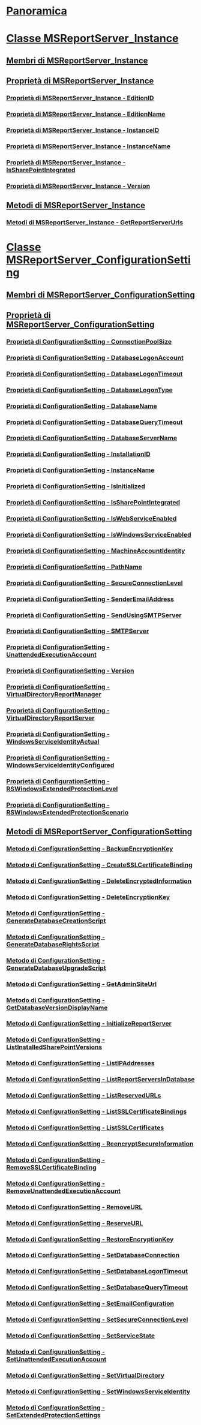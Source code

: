 # [Panoramica](reporting-services-wmi-provider-library-reference-ssrs.md)  
# [Classe MSReportServer_Instance](msreportserver-instance-class.md)  
## [Membri di MSReportServer_Instance](msreportserver-instance-members.md)  
## [Proprietà di MSReportServer_Instance](msreportserver-instance-properties.md)  
### [Proprietà di MSReportServer_Instance - EditionID](msreportserver-instance-properties-editionid.md)  
### [Proprietà di MSReportServer_Instance - EditionName](msreportserver-instance-properties-editionname.md)  
### [Proprietà di MSReportServer_Instance - InstanceID](msreportserver-instance-properties-instanceid.md)  
### [Proprietà di MSReportServer_Instance - InstanceName](msreportserver-instance-properties-instancename.md)  
### [Proprietà di MSReportServer_Instance - IsSharePointIntegrated](msreportserver-instance-properties-issharepointintegrated.md)  
### [Proprietà di MSReportServer_Instance - Version](msreportserver-instance-properties-version.md)  
## [Metodi di MSReportServer_Instance](msreportserver-instance-methods.md)  
### [Metodi di MSReportServer_Instance - GetReportServerUrls](msreportserver-instance-methods-getreportserverurls.md)  
# [Classe MSReportServer_ConfigurationSetting](msreportserver-configurationsetting-class.md)  
## [Membri di MSReportServer_ConfigurationSetting](msreportserver-configurationsetting-members.md)  
## [Proprietà di MSReportServer_ConfigurationSetting](msreportserver-configurationsetting-properties.md)  
### [Proprietà di ConfigurationSetting - ConnectionPoolSize](configurationsetting-property-connectionpoolsize.md)  
### [Proprietà di ConfigurationSetting - DatabaseLogonAccount](configurationsetting-property-databaselogonaccount.md)  
### [Proprietà di ConfigurationSetting - DatabaseLogonTimeout](configurationsetting-property-databaselogontimeout.md)  
### [Proprietà di ConfigurationSetting - DatabaseLogonType](configurationsetting-property-databaselogontype.md)  
### [Proprietà di ConfigurationSetting - DatabaseName](configurationsetting-property-databasename.md)  
### [Proprietà di ConfigurationSetting - DatabaseQueryTimeout](configurationsetting-property-databasequerytimeout.md)  
### [Proprietà di ConfigurationSetting - DatabaseServerName](configurationsetting-property-databaseservername.md)  
### [Proprietà di ConfigurationSetting - InstallationID](configurationsetting-property-installationid.md)  
### [Proprietà di ConfigurationSetting - InstanceName](configurationsetting-property-instancename.md)  
### [Proprietà di ConfigurationSetting - IsInitialized](configurationsetting-property-isinitialized.md)  
### [Proprietà di ConfigurationSetting - IsSharePointIntegrated](configurationsetting-property-issharepointintegrated.md)  
### [Proprietà di ConfigurationSetting - IsWebServiceEnabled](configurationsetting-property-iswebserviceenabled.md)  
### [Proprietà di ConfigurationSetting - IsWindowsServiceEnabled](configurationsetting-property-iswindowsserviceenabled.md)  
### [Proprietà di ConfigurationSetting - MachineAccountIdentity](configurationsetting-property-machineaccountidentity.md)  
### [Proprietà di ConfigurationSetting - PathName](configurationsetting-property-pathname.md)  
### [Proprietà di ConfigurationSetting - SecureConnectionLevel](configurationsetting-property-secureconnectionlevel.md)  
### [Proprietà di ConfigurationSetting - SenderEmailAddress](configurationsetting-property-senderemailaddress.md)  
### [Proprietà di ConfigurationSetting - SendUsingSMTPServer](configurationsetting-property-sendusingsmtpserver.md)  
### [Proprietà di ConfigurationSetting - SMTPServer](configurationsetting-property-smtpserver.md)  
### [Proprietà di ConfigurationSetting - UnattendedExecutionAccount](configurationsetting-property-unattendedexecutionaccount.md)  
### [Proprietà di ConfigurationSetting - Version](configurationsetting-property-version.md)  
### [Proprietà di ConfigurationSetting - VirtualDirectoryReportManager](configurationsetting-property-virtualdirectoryreportmanager.md)  
### [Proprietà di ConfigurationSetting - VirtualDirectoryReportServer](configurationsetting-property-virtualdirectoryreportserver.md)  
### [Proprietà di ConfigurationSetting - WindowsServiceIdentityActual](configurationsetting-property-windowsserviceidentityactual.md)  
### [Proprietà di ConfigurationSetting - WindowsServiceIdentityConfigured](windowsserviceidentityconfigured-property.md)  
### [Proprietà di ConfigurationSetting - RSWindowsExtendedProtectionLevel](rswindowsextendedprotectionlevel-property.md)  
### [Proprietà di ConfigurationSetting - RSWindowsExtendedProtectionScenario](rswindowsextendedprotectionscenario-property.md)  
## [Metodi di MSReportServer_ConfigurationSetting](msreportserver-configurationsetting-methods.md)  
### [Metodo di ConfigurationSetting - BackupEncryptionKey](configurationsetting-method-backupencryptionkey.md)  
### [Metodo di ConfigurationSetting - CreateSSLCertificateBinding](configurationsetting-method-createsslcertificatebinding.md)  
### [Metodo di ConfigurationSetting - DeleteEncryptedInformation](configurationsetting-method-deleteencryptedinformation.md)  
### [Metodo di ConfigurationSetting - DeleteEncryptionKey](configurationsetting-method-deleteencryptionkey.md)  
### [Metodo di ConfigurationSetting - GenerateDatabaseCreationScript](configurationsetting-method-generatedatabasecreationscript.md)  
### [Metodo di ConfigurationSetting - GenerateDatabaseRightsScript](configurationsetting-method-generatedatabaserightsscript.md)  
### [Metodo di ConfigurationSetting - GenerateDatabaseUpgradeScript](configurationsetting-method-generatedatabaseupgradescript.md)  
### [Metodo di ConfigurationSetting - GetAdminSiteUrl](configurationsetting-method-getadminsiteurl.md)  
### [Metodo di ConfigurationSetting - GetDatabaseVersionDisplayName](configurationsetting-method-getdatabaseversiondisplayname.md)  
### [Metodo di ConfigurationSetting - InitializeReportServer](configurationsetting-method-initializereportserver.md)  
### [Metodo di ConfigurationSetting - ListInstalledSharePointVersions](configurationsetting-method-listinstalledsharepointversions.md)  
### [Metodo di ConfigurationSetting - ListIPAddresses](configurationsetting-method-listipaddresses.md)  
### [Metodo di ConfigurationSetting - ListReportServersInDatabase](configurationsetting-method-listreportserversindatabase.md)  
### [Metodo di ConfigurationSetting - ListReservedURLs](configurationsetting-method-listreservedurls.md)  
### [Metodo di ConfigurationSetting - ListSSLCertificateBindings](configurationsetting-method-listsslcertificatebindings.md)  
### [Metodo di ConfigurationSetting - ListSSLCertificates](configurationsetting-method-listsslcertificates.md)  
### [Metodo di ConfigurationSetting - ReencryptSecureInformation](configurationsetting-method-reencryptsecureinformation.md)  
### [Metodo di ConfigurationSetting - RemoveSSLCertificateBinding](configurationsetting-method-removesslcertificatebinding.md)  
### [Metodo di ConfigurationSetting - RemoveUnattendedExecutionAccount](configurationsetting-method-removeunattendedexecutionaccount.md)  
### [Metodo di ConfigurationSetting - RemoveURL](configurationsetting-method-removeurl.md)  
### [Metodo di ConfigurationSetting - ReserveURL](configurationsetting-method-reserveurl.md)  
### [Metodo di ConfigurationSetting - RestoreEncryptionKey](configurationsetting-method-restoreencryptionkey.md)  
### [Metodo di ConfigurationSetting - SetDatabaseConnection](configurationsetting-method-setdatabaseconnection.md)  
### [Metodo di ConfigurationSetting - SetDatabaseLogonTimeout](configurationsetting-method-setdatabaselogontimeout.md)  
### [Metodo di ConfigurationSetting - SetDatabaseQueryTimeout](configurationsetting-method-setdatabasequerytimeout.md)  
### [Metodo di ConfigurationSetting - SetEmailConfiguration](configurationsetting-method-setemailconfiguration.md)  
### [Metodo di ConfigurationSetting - SetSecureConnectionLevel](configurationsetting-method-setsecureconnectionlevel.md)  
### [Metodo di ConfigurationSetting - SetServiceState](configurationsetting-method-setservicestate.md)  
### [Metodo di ConfigurationSetting - SetUnattendedExecutionAccount](configurationsetting-method-setunattendedexecutionaccount.md)  
### [Metodo di ConfigurationSetting - SetVirtualDirectory](configurationsetting-method-setvirtualdirectory.md)  
### [Metodo di ConfigurationSetting - SetWindowsServiceIdentity](configurationsetting-method-setwindowsserviceidentity.md)  
### [Metodo di ConfigurationSetting - SetExtendedProtectionSettings](configurationsetting-method-setextendedprotectionsettings.md)  
